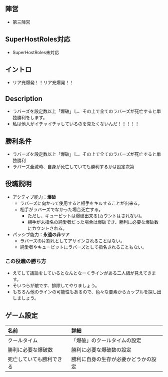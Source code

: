 ## 陣営
- 第三陣営

## SuperHostRoles対応
- SuperHostRoles未対応

## イントロ
- リア充爆発！！リア充爆発！！

## Description
- ラバーズを設定数以上「爆破」し、その上で全てのラバーズが死亡すると単独勝利をします。
- 私は他人がイチャイチャしているのを見たくないんだ！！！！！

## 勝利条件
- ラバーズを設定数以上「爆破」し、その上で全てのラバーズが死亡すると単独勝利
- ラバーズ全滅時、自身が死亡していても勝利するかは設定次第

## 役職説明
- アクティブ能力：**爆破**
  - ラバーズに向かって使用すると相手をキルすることが出来る。
  - 相手がラバーズでなかった場合死亡する。
    - ただし、キューピットは爆破出来る(カウントはされない)。
    - 相手が未指名の純愛者だった場合は爆破でき、勝利に必要な爆破数にカウントされる。
- パッシブ能力：**永遠の非リア**
  - ラバーズの片割れとしてアサインされることはない。
  - 純愛者やキューピットにラバーズとして指名されることもない。
### この役職の勝ち方
- えてして議論をしているとなんとなーくラインがある二人組が見えてきます。
- そいつらが敵です、排除してやりましょう。
- もちろん他のラインの可能性もあるので、色々な要素からカップルを探し出しましょう。

## ゲーム設定
| 名前 | 詳細 |
| :-- | :-- |
| クールタイム | 「爆破」のクールタイムの設定 |
| 勝利に必要な爆破数 | 勝利に必要な爆破数の設定 |
| 死亡していても勝利できる | 勝利に自身の生存が必要かどうかの設定 |